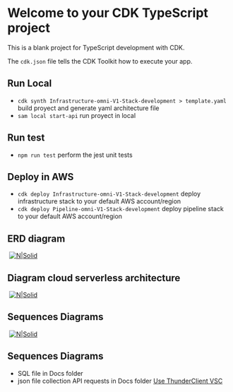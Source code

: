 # Welcome to your CDK TypeScript project

This is a blank project for TypeScript development with CDK.

The `cdk.json` file tells the CDK Toolkit how to execute your app.

## Run Local

* `cdk synth Infrastructure-omni-V1-Stack-development > template.yaml`  build proyect and generate yaml architecture file
* `sam local start-api`   run proyect in local

## Run test
* `npm run test`    perform the jest unit tests

## Deploy in AWS
* `cdk deploy Infrastructure-omni-V1-Stack-development` deploy infrastructure stack to your default AWS account/region
* `cdk deploy Pipeline-omni-V1-Stack-development`       deploy pipeline stack to your default AWS account/region
## ERD diagram
![]()
[![N|Solid](https://lh4.googleusercontent.com/Y4QMBHaIP25xY6CmqSiQxaB-JfCasaLv01tRhqZaabqwNXbkG_Z0CY-zliKqztH4MrrKAE7IcKjn9Uqs0kEW=w1230-h830-rw)](https://lh4.googleusercontent.com/Y4QMBHaIP25xY6CmqSiQxaB-JfCasaLv01tRhqZaabqwNXbkG_Z0CY-zliKqztH4MrrKAE7IcKjn9Uqs0kEW=w1230-h830-rw)

## Diagram cloud serverless architecture
![]()
[![N|Solid](https://lh4.googleusercontent.com/axqQrnAYUkJg1BssxF49mX2Pu9UX90tgDgYwGiL9q2ET21H0Vh1glVk5C1aqnlyK_zEnRZ0INE6w8zML1C9N=w1366-h610-rw)](https://lh4.googleusercontent.com/axqQrnAYUkJg1BssxF49mX2Pu9UX90tgDgYwGiL9q2ET21H0Vh1glVk5C1aqnlyK_zEnRZ0INE6w8zML1C9N=w1366-h610-rw)

## Sequences Diagrams
![]()
[![N|Solid](https://lh3.google.com/u/1/d/1PKbLpwWppPZZxPszsd3j8zP30Ab_1k6S=w2560-h922-iv2)](https://lh3.google.com/u/1/d/1PKbLpwWppPZZxPszsd3j8zP30Ab_1k6S=w2560-h922-iv2)

## Sequences Diagrams
* SQL file in Docs folder
* json file collection API requests in Docs folder  [Use ThunderClient VSC](https://marketplace.visualstudio.com/items?itemName=rangav.vscode-thunder-client)